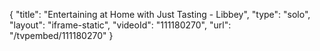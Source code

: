 {
    "title": "Entertaining at Home with Just Tasting - Libbey",
    "type": "solo",
    "layout": "iframe-static",
    "videoId": "111180270",
    "url": "\/tvpembed\/111180270"
}